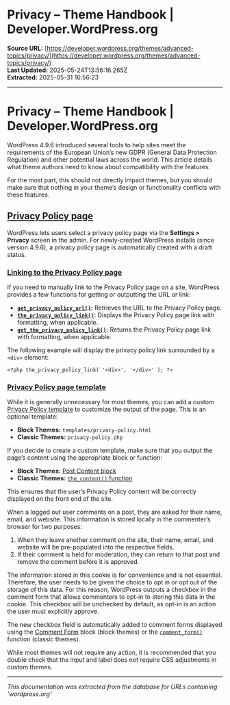 # Privacy – Theme Handbook | Developer.WordPress.org

**Source URL:** [https://developer.wordpress.org/themes/advanced-topics/privacy/](https://developer.wordpress.org/themes/advanced-topics/privacy/)  
**Last Updated:** 2025-05-24T13:56:16.265Z  
**Extracted:** 2025-05-31 16:56:23

---

# Privacy – Theme Handbook | Developer.WordPress.org

WordPress 4.9.6 introduced several tools to help sites meet the requirements of the European Union’s new GDPR (General Data Protection Regulation) and other potential laws across the world. This article details what theme authors need to know about compatibility with the features.

For the most part, this should not directly impact themes, but you should make sure that nothing in your theme’s design or functionality conflicts with these features.

## [Privacy Policy page](#privacy-policy-page)

WordPress lets users select a privacy policy page via the **Settings > Privacy** screen in the admin. For newly-created WordPress installs (since version 4.9.6), a privacy policy page is automatically created with a draft status.

### [Linking to the Privacy Policy page](#linking-to-the-privacy-policy-page)

If you need to manually link to the Privacy Policy page on a site, WordPress provides a few functions for getting or outputting the URL or link:

*   [**`get_privacy_policy_url()`**](https://developer.wordpress.org/reference/functions/get_privacy_policy_url/)**:** Retrieves the URL to the Privacy Policy page.
*   [**`the_privacy_policy_link()`**](https://developer.wordpress.org/reference/functions/the_privacy_policy_link/)**:** Displays the Privacy Policy page link with formatting, when applicable.
*   [**`get_the_privacy_policy_link()`**](https://developer.wordpress.org/reference/functions/get_the_privacy_policy_link/)**:** Returns the Privacy Policy page link with formatting, when applicable.

The following example will display the privacy policy link surrounded by a `<div>` element:

```
<?php the_privacy_policy_link( '<div>', '</div>' ); ?>
```

### [Privacy Policy page template](#privacy-policy-page-template)

While it is generally unnecessary for most themes, you can add a custom [Privacy Policy template](https://developer.wordpress.org/themes/templates/template-hierarchy/#privacy-policy-page-hierarchy) to customize the output of the page. This is an optional template:

*   **Block Themes:** `templates/privacy-policy.html`
*   **Classic Themes:** `privacy-policy.php`

If you decide to create a custom template, make sure that you output the page’s content using the appropriate block or function:

*   **Block Themes:** [Post Content block](https://wordpress.org/documentation/article/post-content-block/)
*   **Classic Themes:** [`the_content()` function](https://developer.wordpress.org/reference/functions/the_content/)

This ensures that the user’s Privacy Policy content will be correctly displayed on the front end of the site.

When a logged out user comments on a post, they are asked for their name, email, and website. This information is stored locally in the commenter’s browser for two purposes:

1.  When they leave another comment on the site, their name, email, and website will be pre-populated into the respective fields.
2.  If their comment is held for moderation, they can return to that post and remove the comment before it is approved.

The information stored in this cookie is for convenience and is not essential. Therefore, the user needs to be given the choice to opt in or opt out of the storage of this data. For this reason, WordPress outputs a checkbox in the comment form that allows commenters to opt-in to storing this data in the cookie. This checkbox will be unchecked by default, as opt-in is an action the user must explicitly approve.

The new checkbox field is automatically added to comment forms displayed using the [Comment Form](https://wordpress.org/documentation/article/post-comments-form-block/) block (block themes) or the [`comment_form()`](https://developer.wordpress.org/reference/functions/comment_form/) function (classic themes).

While most themes will not require any action, it is recommended that you double check that the input and label does not require CSS adjustments in custom themes.

---

*This documentation was extracted from the database for URLs containing 'wordpress.org'*
